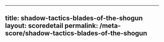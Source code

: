 ---
        
title: shadow-tactics-blades-of-the-shogun
layout: scoredetail
permalink: /meta-score/shadow-tactics-blades-of-the-shogun
---